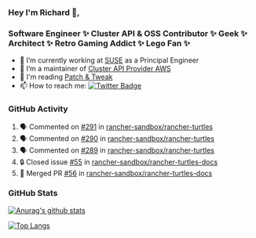 ### Hey I'm Richard 👋, 

<h3 align="left">Software Engineer ✨ Cluster API & OSS Contributor ✨ Geek ✨ Architect ✨ Retro Gaming Addict ✨ Lego Fan ✨</h3>

- 🔭 I’m currently working at [SUSE](https://www.suse.com/) as a Principal Engineer
- 👯 I’m a maintainer of [Cluster API Provider AWS](https://github.com/kubernetes-sigs/cluster-api-provider-aws)
- 💬 I'm reading [Patch & Tweak](https://bjooks.com/products/patch-tweak-exploring-modular-synthesis)
- 📫 How to reach me: [![Twitter Badge](https://img.shields.io/badge/-@fruit_case-00acee?style=flat&logo=Twitter&logoColor=white)](https://twitter.com/intent/follow?screen_name=fruit_case "Follow on Twitter")

### GitHub Activity 

<!--START_SECTION:activity-->
1. 🗣 Commented on [#291](https://github.com/rancher-sandbox/rancher-turtles/pull/291#issuecomment-1838754062) in [rancher-sandbox/rancher-turtles](https://github.com/rancher-sandbox/rancher-turtles)
2. 🗣 Commented on [#290](https://github.com/rancher-sandbox/rancher-turtles/pull/290#issuecomment-1838753377) in [rancher-sandbox/rancher-turtles](https://github.com/rancher-sandbox/rancher-turtles)
3. 🗣 Commented on [#289](https://github.com/rancher-sandbox/rancher-turtles/pull/289#issuecomment-1838752597) in [rancher-sandbox/rancher-turtles](https://github.com/rancher-sandbox/rancher-turtles)
4. 🔒 Closed issue [#55](https://github.com/rancher-sandbox/rancher-turtles-docs/issues/55) in [rancher-sandbox/rancher-turtles-docs](https://github.com/rancher-sandbox/rancher-turtles-docs)
5. 🎉 Merged PR [#56](https://github.com/rancher-sandbox/rancher-turtles-docs/pull/56) in [rancher-sandbox/rancher-turtles-docs](https://github.com/rancher-sandbox/rancher-turtles-docs)
<!--END_SECTION:activity-->

### GitHub Stats

[![Anurag's github stats](https://github-readme-stats.vercel.app/api?username=richardcase&count_private=true&show_icons=true)](https://github.com/anuraghazra/github-readme-stats)

[![Top Langs](https://github-readme-stats.vercel.app/api/top-langs/?username=richardcase&hide=html&layout=compact)](https://github.com/anuraghazra/github-readme-stats)
